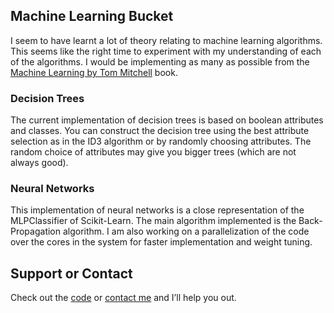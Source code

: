 ## Machine Learning Bucket

I seem to have learnt a lot of theory relating to machine learning algorithms. This seems like the right time to experiment with my understanding of each of the algorithms. I would be implementing as many as possible from the [Machine Learning by Tom Mitchell](https://www.amazon.com/Learning-McGraw-Hill-International-Editions-Computer/dp/0071154671/ref=mt_paperback?_encoding=UTF8&me=&dpID=41nTpcpgmiL&preST=_SY291_BO1,204,203,200_QL40_&dpSrc=detail) book.

### Decision Trees

The current implementation of decision trees is based on boolean attributes and classes. You can construct the decision tree using the best attribute selection as in the ID3 algorithm or by randomly choosing attributes. The random choice of attributes may give you bigger trees (which are not always good).

### Neural Networks

This implementation of neural networks is a close representation of the MLPClassifier of Scikit-Learn. The main algorithm implemented is the Back-Propagation algorithm. I am also working on a parallelization of the code over the cores in the system for faster implementation and weight tuning.

## Support or Contact

Check out the [code](https://github.com/evamy/mlBucket/) or [contact me](email://antriksh.agarwal1@utdallas.edu) and I’ll help you out.
